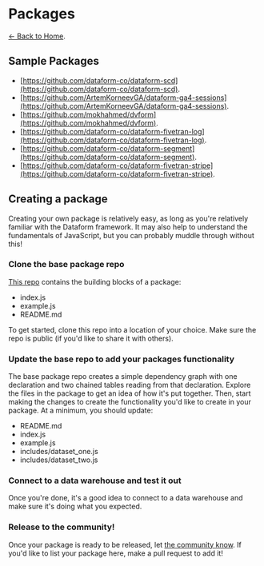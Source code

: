 # Packages

[<- Back to Home](https://dataform-co.github.io/dataform).

## Sample Packages

- [https://github.com/dataform-co/dataform-scd](https://github.com/dataform-co/dataform-scd).
- [https://github.com/ArtemKorneevGA/dataform-ga4-sessions](https://github.com/ArtemKorneevGA/dataform-ga4-sessions).
- [https://github.com/mokhahmed/dvform](https://github.com/mokhahmed/dvform).
- [https://github.com/dataform-co/dataform-fivetran-log](https://github.com/dataform-co/dataform-fivetran-log).
- [https://github.com/dataform-co/dataform-segment](https://github.com/dataform-co/dataform-segment).
- [https://github.com/dataform-co/dataform-fivetran-stripe](https://github.com/dataform-co/dataform-fivetran-stripe).

## Creating a package

Creating your own package is relatively easy, as long as you're relatively familiar with the Dataform framework. It may also help to understand the fundamentals of JavaScript, but you can probably muddle through without this!

### Clone the base package repo

[This repo](https://github.com/dataform-co/dataform-package-base) contains the building blocks of a package:

- index.js
- example.js
- README.md

To get started, clone this repo into a location of your choice. Make sure the repo is public (if you'd like to share it with others).

### Update the base repo to add your packages functionality

The base package repo creates a simple dependency graph with one declaration and two chained tables reading from that declaration. Explore the files in the package to get an idea of how it's put together. Then, start making the changes to create the functionality you'd like to create in your package. At a minimum, you should update:

- README.md
- index.js
- example.js
- includes/dataset_one.js
- includes/dataset_two.js

### Connect to a data warehouse and test it out

Once you're done, it's a good idea to connect to a data warehouse and make sure it's doing what you expected.

### Release to the community!

Once your package is ready to be released, let [the community know](https://cloud.google.com/dataform/docs/get-support#get_support_from_the_community). If you'd like to list your package here, make a pull request to add it!
